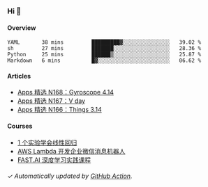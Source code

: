 ### Hi 👋

#### Overview

<!--START_SECTION:waka-->
```text
YAML       38 mins         █████████▓░░░░░░░░░░░░░░░   39.02 % 
sh         27 mins         ███████░░░░░░░░░░░░░░░░░░   28.36 % 
Python     25 mins         ██████▒░░░░░░░░░░░░░░░░░░   25.87 % 
Markdown   6 mins          █▓░░░░░░░░░░░░░░░░░░░░░░░   06.62 % 
```
<!--END_SECTION:waka-->

#### Articles

<!-- BLOG:START -->
- [Apps 精选 N168：Gyroscope 4.14](https://huhuhang.com/post/product-hunt/product-hunt-n168?ref=github)
- [Apps 精选 N167：V day](https://huhuhang.com/post/product-hunt/product-hunt-n167?ref=github)
- [Apps 精选 N166：Things 3.14](https://huhuhang.com/post/product-hunt/product-hunt-n166?ref=github)<!-- BLOG:END -->

#### Courses

<!-- SYL:START -->
- [1 个实验学会线性回归](https://lanqiao.cn/courses/4855)
- [AWS Lambda 开发企业微信消息机器人](https://lanqiao.cn/courses/2868)
- [FAST.AI 深度学习实践课程](https://lanqiao.cn/courses/1445)
<!-- SYL:END -->

###### ✓ Automatically updated by [GitHub Action](https://github.com/huhuhang/huhuhang/actions).
